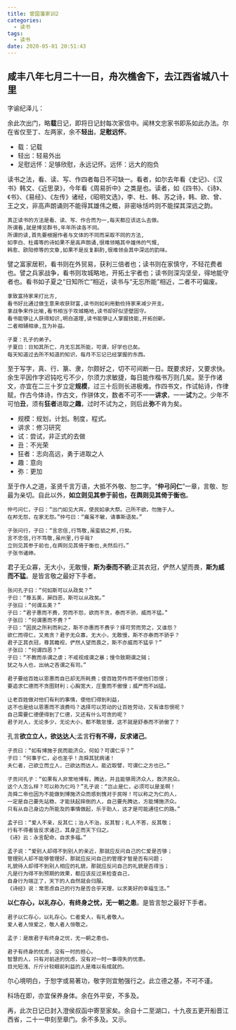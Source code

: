 ```yaml
---
title: 曾国藩家训2
categories:
  - 读书
tags:
  - 读书
date: 2020-05-01 20:51:43
---
```



## 咸丰八年七月二十一日，舟次樵舍下，去江西省城八十里

字谕纪泽儿：

余此次出门，略**载**日记，即将日记封每次家信中。闻林文忠家书即系如此办法。尔在省仅至丁、左两家，余不**轻出**，**足慰远怀**。

- 载：记载
- 轻出：轻易外出
- 足慰远怀：足够欣慰，永远记怀。远怀：远大的抱负

读书之法，看、读、写、作四者每日不可缺一。看者，如尔去年看《史记》、《汉书》韩文、《近思录》，今年看《周易折中》之类是也。读者，如《四书》、《诗》、《书》、《易经》、《左传》诸经，《昭明文选》，李、杜、韩、苏之诗，韩、欧、曾、王之文，非高声朗诵则不能得其雄伟之概，非密咏恬吟则不能探其深远之韵。

```log
真正读书的方法是看、读、写、作合而为一,每天都应该这么去做。
所谓看,就是博览群书,年年所读各不同。
所谓的读,首先要根据作者与文体的不同而采取不同的方法,
如李白、杜甫等的诗如果不是高声朗诵,很难领略其中雄伟的气慨,
韩愈、欧阳修等的文章,如果不是反复斟酌,很难领会其中深远的韵味。
```

譬之富家居积，看书则在外贸易，获利三倍者也；读书则在家慎守，不轻花费者也。譬之兵家战争，看书则攻城略地，开拓土宇者也；读书则深沟坚垒，得地能守者也。看书如子夏之“日知所亡”相近，读书与“无忘所能”相近，二者不可偏废。

```log
拿致富持家来打比方,
看书好比通过做生意来收获财富,读书则如利用勤俭持家来减少开支。
拿战争来作比喻,看书相当于攻城略地,读书却好似坚壁固守。
看书能够让人获得知识,明白道理,读书能够让人掌握技能,开拓创新。
二者相辅相承,互为补益。

子夏：孔子的弟子。
子夏曰：日知其所亡，月无忘其所能，可谓，好学也已矣。
每天知道过去所不知道的知识，每月不忘记已经掌握的东西。
```

至于写字，真、行、篆、隶，尔颇好之，切不可间断一日。既要求好，又要求快。余生平因作字迟钝吃亏不少，尔须力求敏捷，每日能作楷书万则几矣。至于作诸文，亦宜在二三十岁立定**规模**，过三十后则长进极难。作四书文，作试帖诗，作律赋，作古今体诗，作古文，作骈体文，数者不可不一一**讲求**，一一**试**为之。少年不可怕**丑**，须有**狂者**进取之**趣**，过时不试为之，则后此**弥**不肯为矣。

- 规模：规划，计划。制度，程式。
- 讲求：修习研究
- 试：尝试，非正式的去做
- 丑：不光荣
- 狂者：志向高远，勇于进取之人
- 趣：意向
- 弥：更加

至于作人之道，圣贤千言万语，大抵不外敬、恕二字。“**仲弓问仁**”一章，言敬、恕最为亲切。自此以外，**如立则见其参于前也，在舆则见其倚于衡也**。

```log
仲弓问仁，子曰：“出门如见大宾，使民如承大祭。己所不欲，勿施于人。
在邦无怨，在家无怨。”仲弓曰：“雍虽不敏，请事斯语矣。”

子张问行，子曰：“言忠信,行笃敬,虽蛮貊之邦,行矣。
言不忠信,行不笃敬,虽州里,行乎哉?
立则见其参于前也,在舆则见其倚于衡也,夫然后行。”
子张书诸绅。
```

君子无众寡，无大小，无敢慢，**斯为泰而不骄**;正其衣冠，俨然人望而畏，**斯为威而不猛**。是皆言敬之最好下手者。

```log
张问孔子曰：“何如斯可以从政矣？”
子曰：“尊五美，屏四恶，斯可以从政矣。”
子张曰：“何谓五美？”
子曰：“君子惠而不费，劳而不怨，欲而不贪，泰而不骄，威而不猛。”
子张曰：“何谓惠而不费？”
子曰：“因民之所利而利之，斯不亦惠而不费乎？择可劳而劳之，又谁怨？
欲仁而得仁，又焉贪？君子无众寡，无大小，无敢慢，斯不亦泰而不骄乎？
君子正其衣冠，尊其瞻视，俨然人望而畏之，斯不亦威而不猛乎？”
子张曰：“何谓四恶？”
子曰：“不教而杀谓之虐；不戒视成谓之暴；慢令致期谓之贼；
犹之与人也，出纳之吝谓之有司。”

君子要给百姓以恩惠而自已却无所耗费；使百姓劳作而不使他们怨恨；
要追求仁德而不贪图财利；心胸宽大，庄重而不傲慢；威严而不凶猛。

让老百姓做对他们有利的事情，使他们得到利益，
这不也是给以恩惠而不浪费吗？选择可以劳动的让百姓劳动，又有谁怨恨呢？
自己需要仁德便得到了仁德，又还有什么可贪的呢？
君子对人，无论多少，无论大小，都不敢怠慢，这不就是舒泰而不骄傲了？
```

孔言**欲立立人，欲达达人**;孟言**行有不得，反求诸己**。

```log
子贡曰：“如有博施于民而能济众，何如？可谓仁乎？”
子曰：“何事于仁，必也圣乎！尧舜其犹病诸！
夫仁者，己欲立而立人，己欲达而达人。能近取譬，可谓仁之方也已。”

子贡问孔子：“如果有人非常地博有，腾达，并且能够周济众人，救济民众。
这个人怎么样？可以称为仁吗？”孔子说：“岂止是仁，必须可以是圣啊！
尧舜二帝也因为不能做到博施济众而感到愧对于民呀！可以称之为仁的人，
一定是自己要先站稳，才能扶起摔倒的人，自己要先腾达，方能博施济众。
只有从自己身边力所能及的事情做起，乐于助人，这才是可能通往仁的路。”

孟子曰：“爱人不亲，反其仁；治人不治，反其智；礼人不答，反其敬；
行有不得者皆反求诸己，其身正而天下归之。
《诗》云：永言配命，自求多福。”

孟子说：“爱别人却得不到别人的亲近，那就应反问自己的仁爱是否够；
管理别人却不能够管理好，那就应反问自己的管理才智是否有问题；
礼貌待人却得不到别人相应的礼貌，那就应反问自己的礼貌是否得当；
凡是行为得不到预期的效果，都应该反过来检查自己，
自身行为端正了，天下的人自然就会归服。
《诗经》说：常思虑自己的行为是否合乎天理，以求美好的幸福生活。”
```

**以仁存心，以礼存心**，**有终身之忧，无一朝之患**。是皆言恕之最好下手者。

```log
君子以仁存心，以礼存心。仁者爱人，有礼者敬人。
爱人者人恒爱之，敬人者人恒敬之。

孟子：是故君子有终身之忧，无一朝之患也。

君子有终身的忧虑，没有一时的担心。
智慧的人，只有对前途的忧虑，没有对一时一事得失的忧患。
目光短浅、斤斤计较眼前利益的人是难以有成就的。
```

尔心境明白，于恕字或易著功，敬字则宜勉强行之。此立德之基，不可不谨。

科场在即，亦宜保养身体。余在外平安，不多及。

再，此次日记已封入澄侯叔函中寄至家矣。余自十二至湖口，十九夜五更开船晋江西省，二十一申刻至章门。余不多及。又示。
